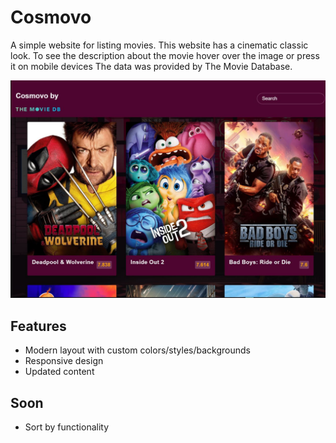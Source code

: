 # Cosmovo

A simple website for listing movies. This website has a cinematic classic look. To see the description about the movie hover over the image or press it on mobile devices
The data was provided by The Movie Database.

<img src="/images/movieapp.JPG"/>

## Features

- Modern layout with custom colors/styles/backgrounds
- Responsive design
- Updated content

## Soon

- Sort by functionality
